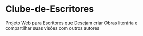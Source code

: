# Clube-de-Escritores
Projeto Web para Escritores que Desejam criar Obras literária e compartilhar suas visões com outros autores
